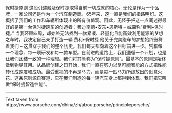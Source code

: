 <p-headline>
  保时捷原则
</p-headline>

<p-text class="spacing-mt-32">
  这段引述触及保时捷取得当前一切成就的核心。无论是作为一个品牌，一家公司还是作为一个汽车制造商。65年来，这一直是我们的指路明灯。这概括了我们的工作和车辆所体现出的所有价值观。因此，无怪乎把这一点阐述得最好的是第一台保时捷跑车的创造者：费迪南德•安东•恩斯特 – 或简称“费利•保时捷。”
</p-text>

<p-text class="spacing-mt-16">
  当我环顾四周，却始终无法找到一款紧凑、轻量化且能高效利用能源的梦想之车时，我决定自己亲手打造一辆
</p-text>

<p-text class="spacing-mt-16">
  费利•保时捷
</p-text>

<p-text class="spacing-mt-16">
  他关于完美跑车的梦想始终鼓舞着我们 – 这贯穿于我们的整个历史。我们每天都向着这个目标前进一步。凭借每一个理念、每一项研发和每一款车型。在前进的道路上，我们遵循一个计划，也是让我们团结一致的一种理想。我们将其简称为“保时捷原则”。最基本的原则是始终做到物尽其用。从品牌创建之日开始，我们一直在努力以尽可能智能的方式把性能转化成速度和成功。最受重视的不再是马力，而是每一匹马力所绽放出的创意火花。这条原则源自赛道，它在我们制造的每一辆汽车身上都得到体现。我们把它叫做“保时捷智造性能”。
</p-text>

--- 

<p-text variant="small">
  Text taken from https://www.porsche.com/china/zh/aboutporsche/principleporsche/
</p-text>